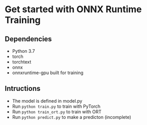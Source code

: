 # Get started with ONNX Runtime Training

## Dependencies

* Python 3.7
* torch
* torchtext
* onnx
* onnxruntime-gpu built for training

## Intructions

* The model is defined in model.py
* Run `python train.py` to train with PyTorch
* Run `python train_ort.py` to train with ORT
* Run `python predict.py` to make a predicton (incomplete)


